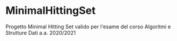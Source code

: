 # MinimalHittingSet

Progetto Minimal Hitting Set valido per l'esame del corso Algoritmi e Strutture Dati a.a. 2020/2021
